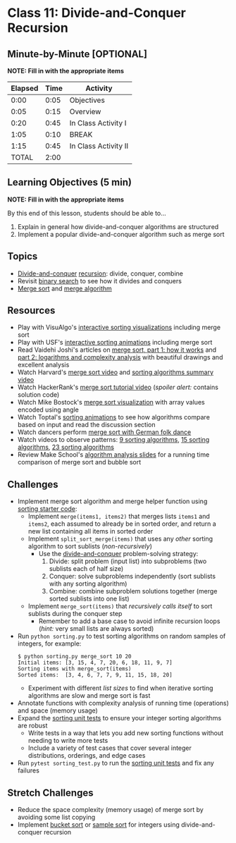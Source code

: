# Class 11: Divide-and-Conquer Recursion

## Minute-by-Minute [OPTIONAL]

**NOTE: Fill in with the appropriate items**

| **Elapsed** | **Time**  | **Activity**              |
| ----------- | --------- | ------------------------- |
| 0:00        | 0:05      | Objectives                |
| 0:05        | 0:15      | Overview                  |
| 0:20        | 0:45      | In Class Activity I       |
| 1:05        | 0:10      | BREAK                     |
| 1:15        | 0:45      | In Class Activity II      |
| TOTAL       | 2:00      |                           |

## Learning Objectives (5 min)

**NOTE: Fill in with the appropriate items**

By this end of this lesson, students should be able to...

1. Explain in general how divide-and-conquer algorithms are structured
1. Implement a popular divide-and-conquer algorithm such as merge sort

## Topics
- [Divide-and-conquer]&nbsp;[recursion]: divide, conquer, combine
- Revisit [binary search] to see how it divides and conquers
- [Merge sort] and [merge algorithm]

## Resources
- Play with VisuAlgo's [interactive sorting visualizations][VisuAlgo sorting] including merge sort
- Play with USF's [interactive sorting animations][USF sorting] including merge sort
- Read Vaidehi Joshi's articles on [merge sort, part 1: how it works][BaseCS merge sort 1] and [part 2: logarithms and complexity analysis][BaseCS merge sort 2] with beautiful drawings and excellent analysis
- Watch Harvard's [merge sort video] and [sorting algorithms summary video]
- Watch HackerRank's [merge sort tutorial video] (*spoiler alert:* contains solution code)
- Watch Mike Bostock's [merge sort visualization] with array values encoded using angle
- Watch Toptal's [sorting animations] to see how algorithms compare based on input and read the discussion section
- Watch dancers perform [merge sort with German folk dance]
- Watch videos to observe patterns: [9 sorting algorithms], [15 sorting algorithms], [23 sorting algorithms]
- Review Make School's [algorithm analysis slides] for a running time comparison of merge sort and bubble sort

## Challenges
- Implement merge sort algorithm and merge helper function using [sorting starter code]:
    - Implement `merge(items1, items2)` that merges lists `items1` and `items2`, each assumed to already be in sorted order, and return a new list containing all items in sorted order
    - Implement `split_sort_merge(items)` that uses any *other* sorting algorithm to sort sublists (*non-recursively*)
        - Use the [divide-and-conquer] problem-solving strategy:
            1. Divide: split problem (input list) into subproblems (two sublists each of half size)
            2. Conquer: solve subproblems independently (sort sublists with any sorting algorithm)
            3. Combine: combine subproblem solutions together (merge sorted sublists into one list)
    - Implement `merge_sort(items)` that *recursively calls itself* to sort sublists during the conquer step
        - Remember to add a base case to avoid infinite recursion loops (*hint:* very small lists are always sorted)
- Run `python sorting.py` to test sorting algorithms on random samples of integers, for example:
    ```
    $ python sorting.py merge_sort 10 20
    Initial items: [3, 15, 4, 7, 20, 6, 18, 11, 9, 7]
    Sorting items with merge_sort(items)
    Sorted items:  [3, 4, 6, 7, 7, 9, 11, 15, 18, 20]
    ```
    - Experiment with different *list sizes* to find when iterative sorting algorithms are slow and merge sort is fast
- Annotate functions with complexity analysis of running time (operations) and space (memory usage)
- Expand the [sorting unit tests] to ensure your integer sorting algorithms are robust
    - Write tests in a way that lets you add new sorting functions without needing to write more tests
    - Include a variety of test cases that cover several integer distributions, orderings, and edge cases
- Run `pytest sorting_test.py` to run the [sorting unit tests] and fix any failures

## Stretch Challenges
- Reduce the space complexity (memory usage) of merge sort by avoiding some list copying
- Implement [bucket sort] or [sample sort] for integers using divide-and-conquer recursion


[divide-and-conquer]: https://en.wikipedia.org/wiki/Divide_and_conquer_algorithm
[recursion]: https://en.wikipedia.org/wiki/Recursion_(computer_science)
[binary search]: https://en.wikipedia.org/wiki/Binary_search_algorithm
[merge algorithm]: https://en.wikipedia.org/wiki/Merge_algorithm
[merge sort]: https://en.wikipedia.org/wiki/Merge_sort
[bucket sort]: https://en.wikipedia.org/wiki/Bucket_sort
[sample sort]: https://en.wikipedia.org/wiki/Samplesort

[algorithm analysis slides]: ../Slides/AlgorithmAnalysis.pdf
[VisuAlgo sorting]: https://visualgo.net/en/sorting
[USF sorting]: https://www.cs.usfca.edu/~galles/visualization/ComparisonSort.html
[sorting animations]: https://www.toptal.com/developers/sorting-algorithms/
[merge sort visualization]: http://bl.ocks.org/mbostock/1243323
[BaseCS merge sort 1]: https://medium.com/basecs/making-sense-of-merge-sort-part-1-49649a143478
[BaseCS merge sort 2]: https://medium.com/basecs/making-sense-of-merge-sort-part-2-be8706453209

[merge sort tutorial video]: https://www.youtube.com/watch?v=KF2j-9iSf4Q
[merge sort video]: https://www.youtube.com/watch?v=sWtYJv_YXbo
[sorting algorithms summary video]: https://www.youtube.com/watch?v=B6l7AJYgCOI
[3 sorting algorithms]: https://www.youtube.com/watch?v=jHPexHsDxwQ
[9 sorting algorithms]: https://www.youtube.com/watch?v=ZZuD6iUe3Pc
[15 sorting algorithms]: https://www.youtube.com/watch?v=kPRA0W1kECg
[23 sorting algorithms]: https://www.youtube.com/watch?v=rqI6KT6cOas
[merge sort with German folk dance]: https://www.youtube.com/watch?v=dENca26N6V4

[sorting starter code]: ../Code/sorting.py
[sorting unit tests]: ../Code/sorting_test.py
